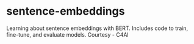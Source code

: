 # sentence-embeddings
Learning about sentence embeddings with BERT. Includes code to train, fine-tune, and evaluate models. Courtesy - C4AI
